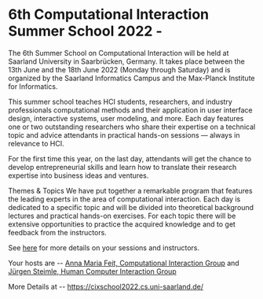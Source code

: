 # 6th Computational Interaction Summer School 2022 - 

The 6th Summer School on Computational Interaction will be held at Saarland University in Saarbrücken, Germany. It takes place between the 13th June and the 18th June 2022 (Monday through Saturday) and is organized by the Saarland Informatics Campus and the Max-Planck Institute for Informatics.

This summer school teaches HCI students, researchers, and industry professionals computational methods and their application in user interface design, interactive systems, user modeling, and more. Each day features one or two outstanding researchers who share their expertise on a technical topic and advice attendants in practical hands-on sessions — always in relevance to HCI.

For the first time this year, on the last day, attendants will get the chance to develop entrepreneurial skills and learn how to translate their research expertise into business ideas and ventures.

Themes & Topics
We have put together a remarkable program that features the leading experts in the area of computational interaction. Each day is dedicated to a specific topic and will be divided into theoretical background lectures and practical hands-on exercises. For each topic there will be extensive opportunities to practice the acquired knowledge and to get feedback from the instructors. 

See [here](https://cixschool2022.cs.uni-saarland.de/speakers/) for more details on your sessions and instructors.

Your hosts are -- 
[Anna Maria Feit, Computational Interaction Group](https://cix.cs.uni-saarland.de/)
and
[Jürgen Steimle, Human Computer Interaction Group](https://hci.cs.uni-saarland.de/)

More Details at -- 
https://cixschool2022.cs.uni-saarland.de/
